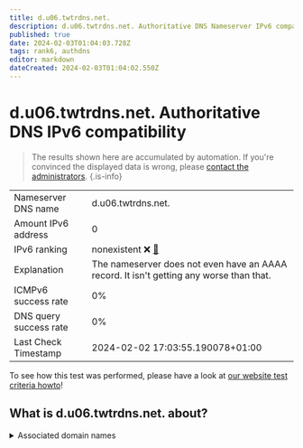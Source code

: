 ```yaml
---
title: d.u06.twtrdns.net.
description: d.u06.twtrdns.net. Authoritative DNS Nameserver IPv6 compatibility
published: true
date: 2024-02-03T01:04:03.728Z
tags: rank6, authdns
editor: markdown
dateCreated: 2024-02-03T01:04:02.550Z
---
```


# d.u06.twtrdns.net. Authoritative DNS IPv6 compatibility

> The results shown here are accumulated by automation. If you're convinced the displayed data is wrong, please [contact the administrators](/howto/chat). 
{.is-info}




|   |   |
| - | - |
| Nameserver DNS name | d.u06.twtrdns.net.
| Amount IPv6 address | 0
| IPv6 ranking | nonexistent :x: [🔗](/howto/ranking) |
| Explanation | The nameserver does not even have an AAAA record. It isn't getting any worse than that. |
| ICMPv6 success rate | 0%|
| DNS query success rate | 0% |
| Last Check Timestamp | 2024-02-02 17:03:55.190078+01:00 |

To see how this test was performed, please have a look at [our website test criteria howto](/howto/testcriteria/authdns)!


## What is d.u06.twtrdns.net. about?






<details>
<summary>Associated domain names</summary>

twitter.com

</details>
